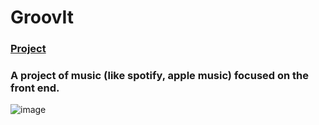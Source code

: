 # GroovIt
### [Project](https://pitouemat.github.io/GroovIt/)

### A project of music (like spotify, apple music) focused on the front end.

![image](https://user-images.githubusercontent.com/79723385/132889628-67552d2b-58eb-4527-9f16-594055720f6c.png)
